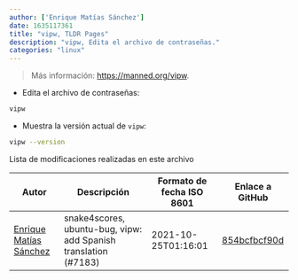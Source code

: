 ```yaml
---
author: ['Enrique Matías Sánchez']
date: 1635117361
title: "vipw, TLDR Pages"
description: "vipw, Edita el archivo de contraseñas."
categories: "linux"
---
```

> Más información: <https://manned.org/vipw>.

- Edita el archivo de contraseñas:

```bash
vipw
```

- Muestra la versión actual de `vipw`:

```bash
vipw --version
```
Lista de modificaciones realizadas en este archivo


Autor | Descripción | Formato de fecha ISO 8601 | Enlace a GitHub
------|-----|-----|-----
[Enrique Matías Sánchez](mailto:cronopios@gmail.com) | snake4scores, ubuntu-bug, vipw: add Spanish translation (#7183) | 2021-10-25T01:16:01 | [854bcfbcf90d](https://github.com/tldr-pages/tldr/commit/854bcfbcf90dc66b9890acd4f9f4c57523d6daf6)

